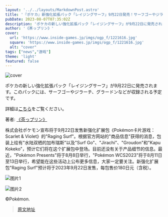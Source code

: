 ```yaml
---
layout: '../../layouts/MarkdownPost.astro'
title: '『ポケカ』新強化拡張パック「レイジングサーフ」9月22日発売！サーフゴーやジラーチ、グラードンなどを収録か'
pubDate: 2023-08-07T07:35:02Z
description: 'ポケカの新しい強化拡張パック「レイジングサーフ」が9月22日に発売されます。このパックには、サーフゴーやジラーチ、グラードンなどが収録される予定です。'
author: '《茶っプリン》'
cover:
  url: 'https://www.inside-games.jp/imgs/ogp_f/1221616.jpg'
  square: 'https://www.inside-games.jp/imgs/ogp_f/1221616.jpg'
  alt: "cover"
tags: ["news","游戏"]
theme: 'light'
featured: false
---
```


![cover](https://www.inside-games.jp/imgs/ogp_f/1221616.jpg)

ポケカの新しい強化拡張パック「レイジングサーフ」が9月22日に発売されます。このパックには、サーフゴーやジラーチ、グラードンなどが収録される予定です。

詳細は[こちら](https://www.inside-games.jp/article/2023/08/07/147684.html)をご覧ください。

著者: [《茶っプリン》](/author/10181/recent/%E8%8C%B6%E3%81%A3%E3%83%97%E3%83%AA%E3%83%B3)

株式会社ポケモン宣布将于9月22日发售新强化扩展包《Pokémon卡片游戏：Scarlet & Violet》的"Raging Surf"。根据官方网站的"商品信息"获得的消息，包装上绘有"水陆双栖的加布瑞斯"以及"Surf Go"、"Jirachi"、"Groudon"和"Kapu Kokeko"，预计它们将在这个扩展包中登场。目前还没有关于产品细节的信息。最近，"Pokémon Presents"将于8月8日举行，"Pokémon WCS2023"将于8月11日至13日举行，希望能在这些活动上公布更多信息，大家一定要关注。新强化扩展包"Raging Surf"预计将于2023年9月22日发售，每包售价180日元（含税）。

![图片1](https://www.inside-games.jp/imgs/zoom/1221615.jpg)

![图片2](https://www.inside-games.jp/imgs/zoom/1221614.jpg)

©Pokémon.

>[原文地址](https://www.inside-games.jp/article/2023/08/07/147684.html)  
